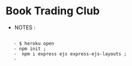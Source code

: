 # Book Trading Club




* NOTES :

```
   
   - $ heroku open
   - npm init ;
   -  npm i express ejs express-ejs-layouts ;
   - 




```